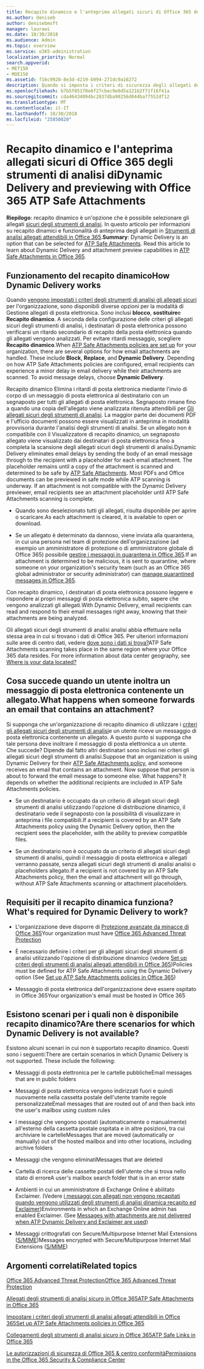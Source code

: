 ```yaml
---
title: Recapito dinamico e l'anteprima allegati sicuri di Office 365 degli strumenti di analisi di
ms.author: deniseb
author: denisebmsft
manager: laurawi
ms.date: 10/30/2018
ms.audience: Admin
ms.topic: overview
ms.service: o365-administration
localization_priority: Normal
search.appverid:
- MET150
- MOE150
ms.assetid: f16c9928-8e3d-4219-b994-271dc9a16272
description: Quando si imposta i criteri di sicurezza degli allegati degli strumenti di analisi, si sceglie recapito dinamico per evitare ritardi messaggio e consentire agli utenti di visualizzare in anteprima degli allegati che vengono analizzati.
ms.openlocfilehash: b7b5f05170e6f27cbec9e0d5a121b2f71f16f41a
ms.sourcegitcommit: cda46434094bc2837dba90256d044ba77552df12
ms.translationtype: MT
ms.contentlocale: it-IT
ms.lasthandoff: 10/30/2018
ms.locfileid: "25850820"
---
```

# <a name="dynamic-delivery-and-previewing-with-office-365-atp-safe-attachments"></a><span data-ttu-id="14642-103">Recapito dinamico e l'anteprima allegati sicuri di Office 365 degli strumenti di analisi di</span><span class="sxs-lookup"><span data-stu-id="14642-103">Dynamic Delivery and previewing with Office 365 ATP Safe Attachments</span></span>

<span data-ttu-id="14642-p101">**Riepilogo**: recapito dinamico è un'opzione che è possibile selezionare gli allegati [sicuri degli strumenti di analisi](atp-safe-attachments.md). In questo articolo per informazioni su recapito dinamici e funzionalità di anteprima degli allegati in [Strumenti di analisi allegati attendibili in Office 365](atp-safe-attachments.md).</span><span class="sxs-lookup"><span data-stu-id="14642-p101">**Summary**: Dynamic Delivery is an option that can be selected for [ATP Safe Attachments](atp-safe-attachments.md). Read this article to learn about Dynamic Delivery and attachment preview capabilities in [ATP Safe Attachments in Office 365](atp-safe-attachments.md).</span></span>
  
## <a name="how-dynamic-delivery-works"></a><span data-ttu-id="14642-106">Funzionamento del recapito dinamico</span><span class="sxs-lookup"><span data-stu-id="14642-106">How Dynamic Delivery works</span></span>

<span data-ttu-id="14642-p102">Quando [vengono impostati i criteri degli strumenti di analisi gli allegati sicuri](set-up-atp-safe-attachments-policies.md) per l'organizzazione, sono disponibili diverse opzioni per la modalità di Gestione allegati di posta elettronica. Sono inclusi **blocco**, **sostituire**e **Recapito dinamico**. A seconda della configurazione delle criteri gli allegati sicuri degli strumenti di analisi, i destinatari di posta elettronica possono verificarsi un ritardo secondario di recapito della posta elettronica quando gli allegati vengono analizzati. Per evitare ritardi messaggio, scegliere **Recapito dinamico**.</span><span class="sxs-lookup"><span data-stu-id="14642-p102">When [ATP Safe Attachments policies are set up](set-up-atp-safe-attachments-policies.md) for your organization, there are several options for how email attachments are handled. These include **Block**, **Replace**, and **Dynamic Delivery**. Depending on how ATP Safe Attachments policies are configured, email recipients can experience a minor delay in email delivery while their attachments are scanned. To avoid message delays, choose **Dynamic Delivery**.</span></span>
  
<span data-ttu-id="14642-p103">Recapito dinamico Elimina i ritardi di posta elettronica mediante l'invio di corpo di un messaggio di posta elettronica al destinatario con un segnaposto per tutti gli allegati di posta elettronica. Segnaposto rimane fino a quando una copia dell'allegato viene analizzata ritenuta attendibili per [Gli allegati sicuri degli strumenti di analisi](atp-safe-attachments.md). La maggior parte dei documenti PDF e l'ufficio documenti possono essere visualizzati in anteprima in modalità provvisoria durante l'analisi degli strumenti di analisi. Se un allegato non è compatibile con il Visualizzatore di recapito dinamico, un segnaposto allegato viene visualizzato dai destinatari di posta elettronica fino a completa la scansione degli allegati sicuri degli strumenti di analisi.</span><span class="sxs-lookup"><span data-stu-id="14642-p103">Dynamic Delivery eliminates email delays by sending the body of an email message through to the recipient with a placeholder for each email attachment. The placeholder remains until a copy of the attachment is scanned and determined to be safe by [ATP Safe Attachments](atp-safe-attachments.md). Most PDFs and Office documents can be previewed in safe mode while ATP scanning is underway. If an attachment is not compatible with the Dynamic Delivery previewer, email recipients see an attachment placeholder until ATP Safe Attachments scanning is complete.</span></span>

- <span data-ttu-id="14642-115">Quando sono deselezionato tutti gli allegati, risulta disponibile per aprire o scaricare.</span><span class="sxs-lookup"><span data-stu-id="14642-115">As each attachment is cleared, it is available to open or download.</span></span> 

- <span data-ttu-id="14642-116">Se un allegato è determinato da dannoso, viene inviata alla quarantena, in cui una persona nel team di protezione dell'organizzazione (ad esempio un amministratore di protezione o di amministratore globale di Office 365) possibile [gestire i messaggi in quarantena in Office 365](manage-quarantined-messages-and-files.md).</span><span class="sxs-lookup"><span data-stu-id="14642-116">If an attachment is determined to be malicious, it is sent to quarantine, where someone on your organization's security team (such as an Office 365 global administrator or security administrator) can [manage quarantined messages in Office 365](manage-quarantined-messages-and-files.md).</span></span>

<span data-ttu-id="14642-117">Con recapito dinamico, i destinatari di posta elettronica possono leggere e rispondere ai propri messaggi di posta elettronica subito, sapere che vengono analizzati gli allegati.</span><span class="sxs-lookup"><span data-stu-id="14642-117">With Dynamic Delivery, email recipients can read and respond to their email messages right away, knowing that their attachments are being analyzed.</span></span> 

<span data-ttu-id="14642-p104">Gli allegati sicuri degli strumenti di analisi analisi abbia effettuare nella stessa area in cui si trovano i dati di Office 365. Per ulteriori informazioni sulle aree di centro dati, vedere [dove sono i dati si trova?](https://products.office.com/where-is-your-data-located?geo=All)</span><span class="sxs-lookup"><span data-stu-id="14642-p104">ATP Safe Attachments scanning takes place in the same region where your Office 365 data resides. For more information about data center geography, see [Where is your data located?](https://products.office.com/where-is-your-data-located?geo=All)</span></span> 
  
## <a name="what-happens-when-someone-forwards-an-email-that-contains-an-attachment"></a><span data-ttu-id="14642-120">Cosa succede quando un utente inoltra un messaggio di posta elettronica contenente un allegato.</span><span class="sxs-lookup"><span data-stu-id="14642-120">What happens when someone forwards an email that contains an attachment?</span></span>

<span data-ttu-id="14642-p105">Si supponga che un'organizzazione di recapito dinamico di utilizzare i [criteri gli allegati sicuri degli strumenti di analisi](set-up-atp-safe-attachments-policies.md)e un utente riceve un messaggio di posta elettronica contenente un allegato. A questo punto si supponga che tale persona deve inoltrare il messaggio di posta elettronica a un utente. Che succede? Dipende dal fatto altri destinatari sono inclusi nei criteri gli allegati sicuri degli strumenti di analisi.</span><span class="sxs-lookup"><span data-stu-id="14642-p105">Suppose that an organization is using Dynamic Delivery for their [ATP Safe Attachments policy](set-up-atp-safe-attachments-policies.md), and someone receives an email that contains an attachment. Now suppose that person is about to forward the email message to someone else. What happens? It depends on whether the additional recipients are included in ATP Safe Attachments policies.</span></span>
  
- <span data-ttu-id="14642-125">Se un destinatario è occupato da un criterio di allegati sicuri degli strumenti di analisi utilizzando l'opzione di distribuzione dinamico, il destinatario vede il segnaposto con la possibilità di visualizzare in anteprima i file compatibili.</span><span class="sxs-lookup"><span data-stu-id="14642-125">If a recipient is covered by an ATP Safe Attachments policy using the Dynamic Delivery option, then the recipient sees the placeholder, with the ability to preview compatible files.</span></span>
    
- <span data-ttu-id="14642-126">Se un destinatario non è occupato da un criterio di allegati sicuri degli strumenti di analisi, quindi il messaggio di posta elettronica e allegati verranno passate, senza allegati sicuri degli strumenti di analisi analisi o placeholders allegato.</span><span class="sxs-lookup"><span data-stu-id="14642-126">If a recipient is not covered by an ATP Safe Attachments policy, then the email and attachment will go through, without ATP Safe Attachments scanning or attachment placeholders.</span></span>
    
## <a name="whats-required-for-dynamic-delivery-to-work"></a><span data-ttu-id="14642-127">Requisiti per il recapito dinamica funziona?</span><span class="sxs-lookup"><span data-stu-id="14642-127">What's required for Dynamic Delivery to work?</span></span>

- <span data-ttu-id="14642-128">L'organizzazione deve disporre di [Protezione avanzate da minacce di Office 365](office-365-atp.md)</span><span class="sxs-lookup"><span data-stu-id="14642-128">Your organization must have [Office 365 Advanced Threat Protection](office-365-atp.md)</span></span>
    
- <span data-ttu-id="14642-129">È necessario definire i criteri per gli allegati sicuri degli strumenti di analisi utilizzando l'opzione di distribuzione dinamico (vedere [Set up criteri degli strumenti di analisi allegati attendibili in Office 365](set-up-atp-safe-attachments-policies.md))</span><span class="sxs-lookup"><span data-stu-id="14642-129">Policies must be defined for ATP Safe Attachments using the Dynamic Delivery option (See [Set up ATP Safe Attachments policies in Office 365](set-up-atp-safe-attachments-policies.md))</span></span>
    
- <span data-ttu-id="14642-130">Messaggio di posta elettronica dell'organizzazione deve essere ospitato in Office 365</span><span class="sxs-lookup"><span data-stu-id="14642-130">Your organization's email must be hosted in Office 365</span></span>
    
## <a name="are-there-scenarios-for-which-dynamic-delivery-is-not-available"></a><span data-ttu-id="14642-131">Esistono scenari per i quali non è disponibile recapito dinamico?</span><span class="sxs-lookup"><span data-stu-id="14642-131">Are there scenarios for which Dynamic Delivery is not available?</span></span>

<span data-ttu-id="14642-p106">Esistono alcuni scenari in cui non è supportato recapito dinamico. Questi sono i seguenti:</span><span class="sxs-lookup"><span data-stu-id="14642-p106">There are certain scenarios in which Dynamic Delivery is not supported. These include the following:</span></span>
  
- <span data-ttu-id="14642-134">Messaggi di posta elettronica per le cartelle pubbliche</span><span class="sxs-lookup"><span data-stu-id="14642-134">Email messages that are in public folders</span></span>
    
- <span data-ttu-id="14642-135">Messaggi di posta elettronica vengono indirizzati fuori e quindi nuovamente nella cassetta postale dell'utente tramite regole personalizzate</span><span class="sxs-lookup"><span data-stu-id="14642-135">Email messages that are routed out of and then back into the user's mailbox using custom rules</span></span>
    
- <span data-ttu-id="14642-136">I messaggi che vengono spostati (automaticamente o manualmente) all'esterno della cassetta postale ospitata e in altre posizioni, tra cui archiviare le cartelle</span><span class="sxs-lookup"><span data-stu-id="14642-136">Messages that are moved (automatically or manually) out of the hosted mailbox and into other locations, including archive folders</span></span>
    
- <span data-ttu-id="14642-137">Messaggi che vengono eliminati</span><span class="sxs-lookup"><span data-stu-id="14642-137">Messages that are deleted</span></span>
    
- <span data-ttu-id="14642-138">Cartella di ricerca delle cassette postali dell'utente che si trova nello stato di errore</span><span class="sxs-lookup"><span data-stu-id="14642-138">A user's mailbox search folder that is in an error state</span></span>
    
- <span data-ttu-id="14642-p107">Ambienti in cui un amministratore di Exchange Online è abilitato Exclaimer. (Vedere [i messaggi con allegati non vengono recapitati quando vengono utilizzati degli strumenti di analisi dinamica recapito ed Exclaimer](https://support.microsoft.com/help/4014438/messages-with-attachments-are-not-delivered-when-atp-dynamic-delivery))</span><span class="sxs-lookup"><span data-stu-id="14642-p107">Environments in which an Exchange Online admin has enabled Exclaimer. (See [Messages with attachments are not delivered when ATP Dynamic Delivery and Exclaimer are used](https://support.microsoft.com/help/4014438/messages-with-attachments-are-not-delivered-when-atp-dynamic-delivery))</span></span>

- <span data-ttu-id="14642-141">Messaggi crittografati con Secure/Multipurpose Internet Mail Extensions ([S/MIME](s-mime-for-message-signing-and-encryption.md))</span><span class="sxs-lookup"><span data-stu-id="14642-141">Messages encrypted with Secure/Multipurpose Internet Mail Extensions ([S/MIME](s-mime-for-message-signing-and-encryption.md))</span></span>
    
## <a name="related-topics"></a><span data-ttu-id="14642-142">Argomenti correlati</span><span class="sxs-lookup"><span data-stu-id="14642-142">Related topics</span></span>

[<span data-ttu-id="14642-143">Office 365 Advanced Threat Protection</span><span class="sxs-lookup"><span data-stu-id="14642-143">Office 365 Advanced Threat Protection</span></span>](office-365-atp.md)
  
[<span data-ttu-id="14642-144">Allegati degli strumenti di analisi sicuro in Office 365</span><span class="sxs-lookup"><span data-stu-id="14642-144">ATP Safe Attachments in Office 365</span></span>](atp-safe-attachments.md)
  
[<span data-ttu-id="14642-145">Impostare i criteri degli strumenti di analisi allegati attendibili in Office 365</span><span class="sxs-lookup"><span data-stu-id="14642-145">Set up ATP Safe Attachments policies in Office 365</span></span>](set-up-atp-safe-attachments-policies.md)
  
[<span data-ttu-id="14642-146">Collegamenti degli strumenti di analisi sicuro in Office 365</span><span class="sxs-lookup"><span data-stu-id="14642-146">ATP Safe Links in Office 365</span></span>](atp-safe-links.md)

[<span data-ttu-id="14642-147">Le autorizzazioni di sicurezza di Office 365 &amp; centro conformità</span><span class="sxs-lookup"><span data-stu-id="14642-147">Permissions in the Office 365 Security &amp; Compliance Center</span></span>](permissions-in-the-security-and-compliance-center.md)
  

